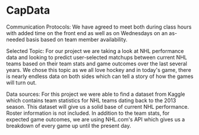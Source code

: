# CapData

Communication Protocols:
    We have agreed to meet both during class hours with added time on the front end as well as on Wednesdays on an as-needed basis based on team member availability.

Selected Topic: 
    For our project we are taking a look at NHL performance data and looking to predict user-selected matchups between current NHL teams based on their team stats and game outcomes over the last several years.
    We chose this topic as we all love hockey and in today's game, there is nearly endless data on both sides which can tell a story of how the games will turn out.
    
Data sources: 
    For this project we were able to find a dataset from Kaggle which contains team statistics for NHL teams dating back to the 2013 season. This dataset will give us a solid base of current NHL performance. Roster information is not included. In addition to the team stats, for expected game outcomes, we are using NHL.com's API which gives us a breakdown of every game up until the present day.